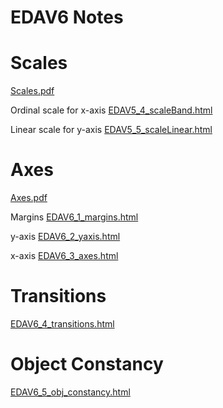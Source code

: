 EDAV6 Notes
================

Scales
=======
[Scales.pdf](Scales.pdf)

Ordinal scale for x-axis [EDAV5_4_scaleBand.html](EDAV5_4_scaleBand.html)

Linear scale for y-axis
[EDAV5_5_scaleLinear.html](EDAV5_5_scaleLinear.html)

Axes
=======
[Axes.pdf](Axes.pdf)

Margins [EDAV6_1_margins.html](EDAV6_1_margins.html)

y-axis [EDAV6_2_yaxis.html](EDAV6_2_yaxis.html)

x-axis [EDAV6_3_axes.html](EDAV6_3_axes.html)

Transitions
=======
[EDAV6_4_transitions.html](EDAV6_4_transitions.html)

Object Constancy
=======
[EDAV6_5_obj_constancy.html](EDAV6_5_obj_constancy.html)

